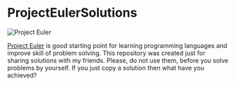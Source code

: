 ProjectEulerSolutions
=====================

![Project Euler](https://projecteuler.net/profile/krasun.png)

[Project Euler](https://projecteuler.net/about) is good starting point for learning programming languages and improve skill of problem 
solving. This repository was created just for sharing solutions with my friends. Please, do not use them, before you solve problems by yourself. If you just copy a solution then what have you achieved?
